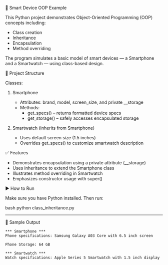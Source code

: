

📱 Smart Device OOP Example

This Python project demonstrates Object-Oriented Programming (OOP) concepts including:

- Class creation
- Inheritance
- Encapsulation
- Method overriding

The program simulates a basic model of smart devices — a Smartphone and a Smartwatch — using class-based design.


🧱 Project Structure

Classes:

1. Smartphone

   - Attributes: brand, model, screen_size, and private __storage
   - Methods:
     - get_specs() – returns formatted device specs
     - get_storage() – safely accesses encapsulated storage

2. Smartwatch (inherits from Smartphone)
   - Uses default screen size (1.5 inches)
   - Overrides get_specs() to customize smartwatch description


✅ Features

- Demonstrates encapsulation using a private attribute (__storage)
- Uses inheritance to extend the Smartphone class
- Illustrates method overriding in Smartwatch
- Emphasizes constructor usage with super()


▶ How to Run

Make sure you have Python installed. Then run:

bash
python class_inheritance.py

---

📌 Sample Output

```
*** Smartphone ***
Phone specifications: Samsung Galaxy A03 Core with 6.5 inch screen

Phone Storage: 64 GB

*** Smartwatch ***
Watch specifications: Apple Series 5 Smartwatch with 1.5 inch display
